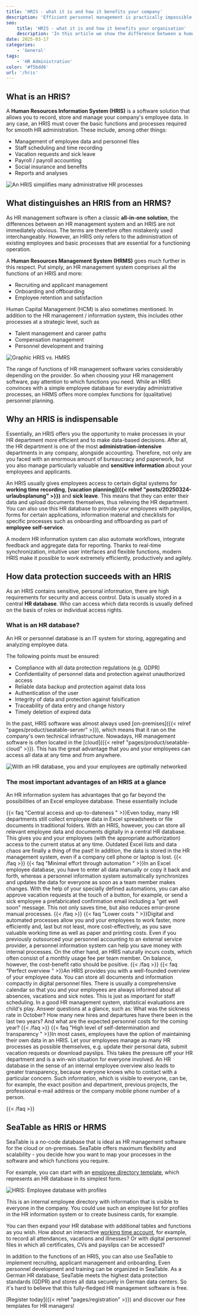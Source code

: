 ```yaml
---
title: 'HRIS - what it is and how it benefits your company'
description: 'Efficient personnel management is practically impossible these days without an HRIS (Human Resources Information System) - at least if your company has reached a certain size. In this article, we take a look at the difference between a human resources information system (HRIS) and a human resources management system (HRMS) and discuss how you can make your HR management more efficient with software that includes an HR database.'
seo:
    title: 'HRIS - what it is and how it benefits your organisation'
    description: 'In this article we show the difference between a human resources information system (HRIS) and a human resources management system (HRMS)'
date: 2025-03-17
categories:
    - 'General'
tags:
    - 'HR Administration'
color: '#f5bdd6'
url: '/hris'
---
```


## What is an HRIS?

A **Human Resources Information System (HRIS)** is a software solution that allows you to record, store and manage your company's employee data. In any case, an HRIS must cover the basic functions and processes required for smooth HR administration. These include, among other things:

- Management of employee data and personnel files
- Staff scheduling and time recording
- Vacation requests and sick leave
- Payroll / payroll accounting
- Social insurance and benefits
- Reports and analyses

![An HRIS simplifies many administrative HR processes](Mitarbeiterverzeichnis.jpg)

## What distinguishes an HRIS from an HRMS?

As HR management software is often a classic **all-in-one solution**, the differences between an HR management system and an HRIS are not immediately obvious. The terms are therefore often mistakenly used interchangeably. However, an HRIS only refers to the administration of existing employees and basic processes that are essential for a functioning operation.

A **Human Resources Management System (HRMS)** goes much further in this respect. Put simply, an HR management system comprises all the functions of an HRIS and more:

- Recruiting and applicant management
- Onboarding and offboarding
- Employee retention and satisfaction

Human Capital Management (HCM) is also sometimes mentioned. In addition to the HR management / information system, this includes other processes at a strategic level, such as

- Talent management and career paths
- Compensation management
- Personnel development and training

![Graphic HRIS vs. HMRS](Grafik-HRIS-vs-HMRS.jpg)

The range of functions of HR management software varies considerably depending on the provider. So when choosing your HR management software, pay attention to which functions you need. While an HRIS convinces with a simple employee database for everyday administrative processes, an HRMS offers more complex functions for (qualitative) personnel planning.

## Why an HRIS is indispensable

Essentially, an HRIS offers you the opportunity to make processes in your HR department more efficient and to make data-based decisions. After all, the HR department is one of the most **administration-intensive** departments in any company, alongside accounting. Therefore, not only are you faced with an enormous amount of bureaucracy and paperwork, but you also manage particularly valuable and **sensitive information** about your employees and applicants.

An HRIS usually gives employees access to certain digital systems for **working time recording**, **[vacation planning]({{< relref "posts/20250324-urlaubsplanung" >}})** and **sick leave**. This means that they can enter their data and upload documents themselves, thus relieving the HR department. You can also use this HR database to provide your employees with payslips, forms for certain applications, information material and checklists for specific processes such as onboarding and offboarding as part of **employee self-service**.

A modern HR information system can also automate workflows, integrate feedback and aggregate data for reporting. Thanks to real-time synchronization, intuitive user interfaces and flexible functions, modern HRIS make it possible to work extremely efficiently, productively and agilely.

## How data protection succeeds with an HRIS

As an HRIS contains sensitive, personal information, there are high requirements for security and access control. Data is usually stored in a central **HR database**. Who can access which data records is usually defined on the basis of roles or individual access rights.

### What is an HR database?

An HR or personnel database is an IT system for storing, aggregating and analyzing employee data.

The following points must be ensured:

- Compliance with all data protection regulations (e.g. GDPR)
- Confidentiality of personnel data and protection against unauthorized access
- Reliable data backup and protection against data loss
- Authentication of the user
- Integrity of data and protection against falsification
- Traceability of data entry and change history
- Timely deletion of expired data

In the past, HRIS software was almost always used [on-premises]({{< relref "pages/product/seatable-server" >}}), which means that it ran on the company's own technical infrastructure. Nowadays, HR management software is often located in the [cloud]({{< relref "pages/product/seatable-cloud" >}}). This has the great advantage that you and your employees can access all data at any time and from anywhere.

![With an HR database, you and your employees are optimally networked](Mitarbeiterverzeichnis2.jpg)

### The most important advantages of an HRIS at a glance

An HR information system has advantages that go far beyond the possibilities of an Excel employee database. These essentially include

{{< faq "Central access and up-to-dateness " >}}Even today, many HR departments still collect employee data in Excel spreadsheets or file documents in traditional folders. With an HRIS, however, you can store all relevant employee data and documents digitally in a central HR database. This gives you and your employees (with the appropriate authorization) access to the current status at any time. Outdated Excel lists and data chaos are finally a thing of the past! In addition, the data is stored in the HR management system, even if a company cell phone or laptop is lost.
{{< /faq >}}
{{< faq "Minimal effort through automation " >}}In an Excel employee database, you have to enter all data manually or copy it back and forth, whereas a personnel information system automatically synchronizes and updates the data for everyone as soon as a team member makes changes. With the help of your specially defined automations, you can also approve vacation requests at the touch of a button, for example, or send a sick employee a prefabricated confirmation email including a "get well soon" message. This not only saves time, but also reduces error-prone manual processes.
{{< /faq >}}
{{< faq "Lower costs " >}}Digital and automated processes allow you and your employees to work faster, more efficiently and, last but not least, more cost-effectively, as you save valuable working time as well as paper and printing costs. Even if you previously outsourced your personnel accounting to an external service provider, a personnel information system can help you save money with internal processes. On the other hand, an HRIS naturally incurs costs, which often consist of a monthly usage fee per team member. On balance, however, the cost-benefit ratio should be positive.
{{< /faq >}}
{{< faq "Perfect overview " >}}An HRIS provides you with a well-founded overview of your employee data. You can store all documents and information compactly in digital personnel files. There is usually a comprehensive calendar so that you and your employees are always informed about all absences, vacations and sick notes. This is just as important for staff scheduling. In a good HR management system, statistical evaluations are child's play. Answer questions at a glance, such as: What was the sickness rate in October? How many new hires and departures have there been in the last two years? And what are the expected personnel costs for the coming year?
{{< /faq >}}
{{< faq "High level of self-determination and transparency " >}}In most cases, employees have the option of maintaining their own data in an HRIS. Let your employees manage as many HR processes as possible themselves, e.g. update their personal data, submit vacation requests or download payslips. This takes the pressure off your HR department and is a win-win situation for everyone involved. An HR database in the sense of an internal employee overview also leads to greater transparency, because everyone knows who to contact with a particular concern. Such information, which is visible to everyone, can be, for example, the exact position and department, previous projects, the professional e-mail address or the company mobile phone number of a person.

{{< /faq >}}

## SeaTable as HRIS or HRMS

SeaTable is a no-code database that is ideal as HR management software for the cloud or on-premises. SeaTable offers maximum flexibility and scalability - you decide how you want to map your processes in the software and which functions you require.

For example, you can start with an [employee directory template](https://seatable.io/vorlage/ijapmslssfu7r-6q6x9boq/), which represents an HR database in its simplest form.

![HRIS: Employee database with profiles](Mitarbeiterdatenbank-mit-Profilen.jpg)

This is an internal employee directory with information that is visible to everyone in the company. You could use such an employee list for profiles in the HR information system or to create business cards, for example.

You can then expand your HR database with additional tables and functions as you wish. How about an interactive [working time account](https://seatable.io/vorlage/fyp0x2y-s-ut3m-wcbpzbq/), for example, to record all attendances, vacations and illnesses? Or with digital personnel files in which all certificates, CVs and payslips can be accessed?

In addition to the functions of an HRIS, you can also use SeaTable to implement recruiting, applicant management and onboarding. Even personnel development and training can be organized in SeaTable. As a German HR database, SeaTable meets the highest data protection standards (GDPR) and stores all data securely in German data centers. So it's hard to believe that this fully-fledged HR management software is free.

[Register today]({{< relref "pages/registration" >}}) and discover our free templates for HR managers!
